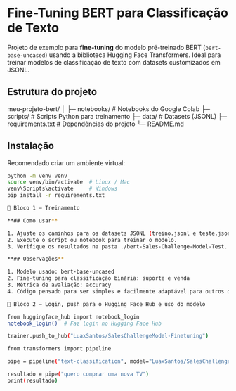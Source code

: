 
# Fine-Tuning BERT para Classificação de Texto

Projeto de exemplo para **fine-tuning** do modelo pré-treinado BERT (`bert-base-uncased`) usando a biblioteca Hugging Face Transformers. Ideal para treinar modelos de classificação de texto com datasets customizados em JSONL.

## Estrutura do projeto

meu-projeto-bert/
│
├─ notebooks/ # Notebooks do Google Colab
├─ scripts/ # Scripts Python para treinamento
├─ data/ # Datasets (JSONL)
├─ requirements.txt # Dependências do projeto
└─ README.md

## Instalação

Recomendado criar um ambiente virtual:

```bash
python -m venv venv
source venv/bin/activate  # Linux / Mac
venv\Scripts\activate     # Windows
pip install -r requirements.txt

🔹 Bloco 1 – Treinamento 

**## Como usar**

1. Ajuste os caminhos para os datasets JSONL (treino.jsonl e teste.jsonl) no script ou notebook.
2. Execute o script ou notebook para treinar o modelo.
3. Verifique os resultados na pasta ./bert-Sales-Challenge-Model-Test.

**## Observações**

1. Modelo usado: bert-base-uncased
2. Fine-tuning para classificação binária: suporte e venda
3. Métrica de avaliação: accuracy
4. Código pensado para ser simples e facilmente adaptável para outros datasets ou tarefas.

🔹 Bloco 2 – Login, push para o Hugging Face Hub e uso do modelo

from huggingface_hub import notebook_login
notebook_login()  # Faz login no Hugging Face Hub

trainer.push_to_hub("LuaxSantos/SalesChallengeModel-Finetuning")

from transformers import pipeline

pipe = pipeline("text-classification", model="LuaxSantos/SalesChallengeModel-Finetuning")

resultado = pipe("quero comprar uma nova TV")
print(resultado)

